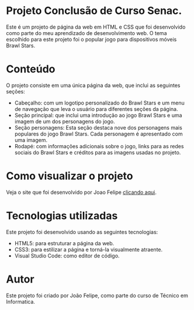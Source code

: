 # Projeto Conclusão de Curso Senac.
Este é um projeto de página da web em HTML e CSS que foi desenvolvido como parte do meu aprendizado de desenvolvimento web. 
O tema escolhido para este projeto foi o popular jogo para dispositivos móveis Brawl Stars.

# Conteúdo
O projeto consiste em uma única página da web, que inclui as seguintes seções:

- Cabeçalho: com um logotipo personalizado do Brawl Stars e um menu de navegação que leva o usuário para diferentes seções da página.
- Seção principal: que inclui uma introdução ao jogo Brawl Stars e uma imagem de um dos personagens do jogo.
- Seção personagens: Esta seção destaca nove dos personagens mais populares do jogo Brawl Stars. Cada personagem é apresentado com uma imagem.
- Rodapé: com informações adicionais sobre o jogo, links para as redes sociais do Brawl Stars e créditos para as imagens usadas no projeto.

# Como visualizar o projeto
Veja o site que foi desenvolvido por Joao Felipe [clicando aqui](https://primary-project-joao.netlify.app/).

# Tecnologias utilizadas
Este projeto foi desenvolvido usando as seguintes tecnologias:

- HTML5: para estruturar a página da web.
- CSS3: para estilizar a página e torná-la visualmente atraente.
- Visual Studio Code: como editor de código.

# Autor
Este projeto foi criado por João Felipe, como parte do curso de Técnico em Informatica.
